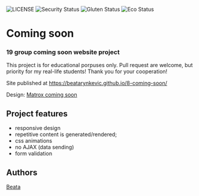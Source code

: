 ![LICENSE](https://img.shields.io/badge/license-MIT-blue.svg?style=flat-square)
![Security Status](https://img.shields.io/security-headers?label=Security&url=https%3A%2F%2Fgithub.com&style=flat-square)
![Gluten Status](https://img.shields.io/badge/Gluten-Free-green.svg)
![Eco Status](https://img.shields.io/badge/ECO-Friendly-green.svg)

# Coming soon

### 19 group coming soon website project

This project is for educational porpuses only. Pull request are welcome, but priority for my real-life students! Thank you for your cooperation!

Site published at https://beatarynkevic.github.io/8-coming-soon/

Design: [Matrox coming soon](https://cdn.discordapp.com/attachments/648536139677958156/651479019476221953/coming-soon-wide.png)

## Project features

- responsive design
- repetitive content is generated/rendered;
- css animations
- no AJAX (data sending)
- form validation

## Authors

[Beata](https://github.com/beatarynkevic)<br>
